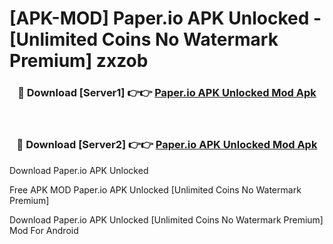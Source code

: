 # [APK-MOD] Paper.io APK Unlocked - [Unlimited Coins No Watermark Premium] zxzob



<div align="center">
<h3>🔴 Download [Server1] 👉👉 <a href="https://momento.my/?title=Paper.io_APK_Unlocked">Paper.io APK Unlocked Mod Apk</a></h3><br>

<h3>🔴 Download [Server2] 👉👉 <a href="https://momento.my/?title=Paper.io_APK_Unlocked">Paper.io APK Unlocked Mod Apk</a></h3>
</div>



Download Paper.io APK Unlocked 

Free APK MOD Paper.io APK Unlocked [Unlimited Coins No Watermark Premium]

Download Paper.io APK Unlocked [Unlimited Coins No Watermark Premium] Mod For Android
